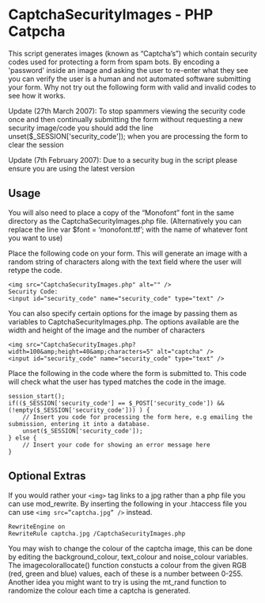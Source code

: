 # CaptchaSecurityImages - PHP Catpcha

This script generates images (known as “Captcha’s”) which contain security codes used for protecting a form from spam bots. By encoding a 'password' inside an image and asking the user to re-enter what they see you can verify the user is a human and not automated software submitting your form. Why not try out the following form with valid and invalid codes to see how it works.

Update (27th March 2007): To stop spammers viewing the security code once and then continually submitting the form without requesting a new security image/code you should add the line unset($_SESSION['security_code']); when you are processing the form to clear the session

Update (7th February 2007): Due to a security bug in the script please ensure you are using the latest version

## Usage

You will also need to place a copy of the “Monofont” font in the same directory as the CaptchaSecurityImages.php file. (Alternatively you can replace the line var $font = ‘monofont.ttf’; with the name of whatever font you want to use)

Place the following code on your form. This will generate an image with a random string of characters along with the text field where the user will retype the code.

```
<img src="CaptchaSecurityImages.php" alt="" />
Security Code:
<input id="security_code" name="security_code" type="text" />
```

You can also specify certain options for the image by passing them as variables to CaptchaSecurityImages.php. The options available are the width and height of the image and the number of characters

```
<img src="CaptchaSecurityImages.php?width=100&amp;height=40&amp;characters=5" alt="captcha" />
<input id="security_code" name="security_code" type="text" />
```

Place the following in the code where the form is submitted to. This code will check what the user has typed matches the code in the image.

```
session_start();
if(($_SESSION['security_code'] == $_POST['security_code']) && (!empty($_SESSION['security_code'])) ) {
	// Insert you code for processing the form here, e.g emailing the submission, entering it into a database. 
	unset($_SESSION['security_code']);
} else {
	// Insert your code for showing an error message here
}
```

## Optional Extras

If you would rather your `<img>` tag links to a jpg rather than a php file you can use mod_rewrite. By inserting the following in your .htaccess file you can use `<img src=”captcha.jpg” />` instead.

```
RewriteEngine on
RewriteRule captcha.jpg /CaptchaSecurityImages.php
```

You may wish to change the colour of the captcha image, this can be done by editing the background_colour, text_colour and noise_colour variables. The imagecolorallocate() function constucts a colour from the given RGB (red, green and blue) values, each of these is a number between 0-255. Another idea you might want to try is using the mt_rand function to randomize the colour each time a captcha is generated.
